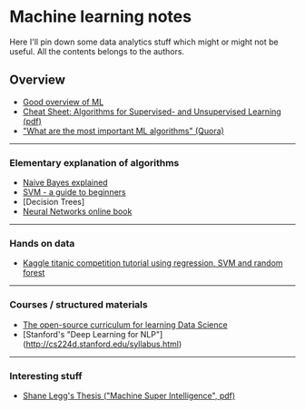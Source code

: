 # Machine learning notes
Here I'll pin down some data analytics stuff which might or might not be useful. All the contents belongs to the authors.

## Overview
* [Good overview of ML](http://web.cs.hacettepe.edu.tr/~aykut/classes/spring2013/bil682/readings/week4/machine-learning-review-domingos.pdf)
* [Cheat Sheet: Algorithms for Supervised- and Unsupervised Learning (pdf)](http://eferm.com/wp-content/uploads/2011/05/cheat3.pdf)
* ["What are the most important ML algorithms" (Quora)](https://www.quora.com/What-are-the-most-important-Machine-Learning-algorithms/answer/Luis-Argerich?srid=nHw2)

---
### Elementary explanation of algorithms
* [Naive Bayes explained](https://www.analyticsvidhya.com/blog/2015/09/naive-bayes-explained/)
* [SVM - a guide to beginners](https://www.quantstart.com/articles/Support-Vector-Machines-A-Guide-for-Beginners)
* [Decision Trees]
* [Neural Networks online book](http://neuralnetworksanddeeplearning.com/chap1.html)

---
### Hands on data
* [Kaggle titanic competition tutorial using regression, SVM and random forest](http://nbviewer.jupyter.org/github/agconti/kaggle-titanic/blob/master/Titanic.ipynb)

---
### Courses / structured materials
* [The open-source curriculum for learning Data Science](http://datasciencemasters.org)
* [Stanford's "Deep Learning for NLP"] (http://cs224d.stanford.edu/syllabus.html)

---
### Interesting stuff
* [Shane Legg's Thesis ("Machine Super Intelligence", pdf)](http://www.vetta.org/documents/Machine_Super_Intelligence.pdf)
